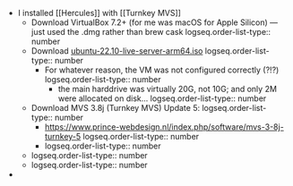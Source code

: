 - I installed [[Hercules]] with [[Turnkey MVS]]
	- Download VirtualBox 7.2+ (for me was macOS for Apple Silicon) — just used the .dmg rather than brew cask
	  logseq.order-list-type:: number
	- Download [ubuntu-22.10-live-server-arm64.iso](https://old-releases.ubuntu.com/releases/22.10/ubuntu-22.10-live-server-arm64.iso)
	  logseq.order-list-type:: number
		- For whatever reason, the VM was not configured correctly (?!?)
		  logseq.order-list-type:: number
			- the main harddrive was virtually 20G, not 10G; and only 2M were allocated on disk...
			  logseq.order-list-type:: number
	- Download MVS 3.8j (Turnkey MVS) Update 5:
	  logseq.order-list-type:: number
		- https://www.prince-webdesign.nl/index.php/software/mvs-3-8j-turnkey-5
		  logseq.order-list-type:: number
		- logseq.order-list-type:: number
	- logseq.order-list-type:: number
	- logseq.order-list-type:: number
-